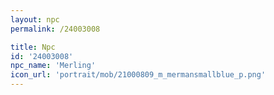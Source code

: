 ```yaml
---
layout: npc
permalink: /24003008

title: Npc
id: '24003008'
npc_name: 'Merling'
icon_url: 'portrait/mob/21000809_m_mermansmallblue_p.png'
---
```

